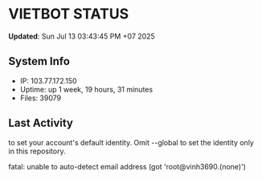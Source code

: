 # VIETBOT STATUS
**Updated**: Sun Jul 13 03:43:45 PM +07 2025

## System Info
- IP: 103.77.172.150
- Uptime: up 1 week, 19 hours, 31 minutes
- Files: 39079

## Last Activity

to set your account's default identity.
Omit --global to set the identity only in this repository.

fatal: unable to auto-detect email address (got 'root@vinh3690.(none)')
